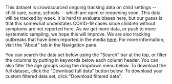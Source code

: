 This dataset is crowdsourced ongoing tracking data on child settings -- child care, camp, schools -- which are open or reopening soon. This data will be tracked by week. It is hard to evaluate biases here, but our guess is that this somewhat understates COVID-19 cases since children without symptoms are not reported here. As we get more data, or push to more systematic sampling, we hope this will improve. We are also tracking outbreaks that have been reported in the media [here](https://docs.google.com/spreadsheets/d/1ZOl1sNMToNCmQZSobV1-lmMJX5ER-Lrx-0Khv8O8AN0/edit#gid=0). For more information, visit the "About" tab in the Navigation pane.

You can search the data set below using the "Search" bar at the top, or filter the columns by putting in keywords below each column header. You can also filter the age groups using the dropdown menu below. To download the full dataset, click the "Download full data" button below. To download your custom filtered data set, click "Download filtered data".
